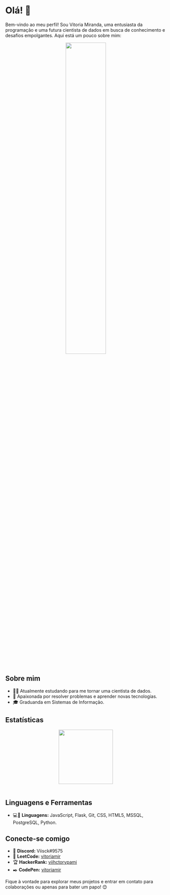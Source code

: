 # Olá! 👋

Bem-vindo ao meu perfil! Sou Vitoria Miranda, uma entusiasta da programação e uma futura cientista de dados em busca de conhecimento e desafios empolgantes. Aqui está um pouco sobre mim:

<div align="center">
	<img src="https://rishavanand.github.io/static/images/greetings.gif" align="center" style="width: 50%" />
</div>  

## Sobre mim
- 👩‍💻 Atualmente estudando para me tornar uma cientista de dados.
- 🌱 Apaixonada por resolver problemas e aprender novas tecnologias.
- 🎓 Graduanda em Sistemas de Informação.

## Estatísticas
<div align="center">
  <img height="170em" src="https://github-readme-stats.vercel.app/api/top-langs/?username=VitoriaMir&layout=compact&langs_count=7&theme=prussian"/>
</div><br>

## Linguagens e Ferramentas
- 💻💜 **Linguagens:** JavaScript, Flask, Git, CSS, HTML5, MSSQL, PostgreSQL, Python.

## Conecte-se comigo
- 💬 **Discord:** Viisck#9575
- 👾 **LeetCode:** [vitoriamir](https://www.leetcode.com/vitoriamir)
- 🏆 **HackerRank:** [viihctorypami](https://www.hackerrank.com/viihctorypami)
- ✒️ **CodePen:** [vitoriamir](https://codepen.io/vitoriamir)

Fique à vontade para explorar meus projetos e entrar em contato para colaborações ou apenas para bater um papo! 😊
